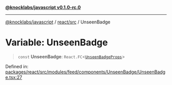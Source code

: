 [**@knocklabs/javascript v0.1.0-rc.0**](../../../README.md)

***

[@knocklabs/javascript](../../../modules.md) / [react/src](../README.md) / UnseenBadge

# Variable: UnseenBadge

> `const` **UnseenBadge**: `React.FC`\<[`UnseenBadgeProps`](../type-aliases/UnseenBadgeProps.md)\>

Defined in: [packages/react/src/modules/feed/components/UnseenBadge/UnseenBadge.tsx:27](https://github.com/knocklabs/javascript/blob/main/packages/react/src/modules/feed/components/UnseenBadge/UnseenBadge.tsx#L27)
